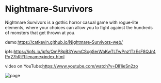 # Nightmare-Survivors
Nightmare Survivors is a gothic horror casual game with rogue-lite elements, where your choices can allow you to fight against the hundreds of monsters that get thrown at you.

demo:https://catkevin.github.io/Nightmare-Survivors-web/

ipfs:https://ipfs.io/ipfs/QmP8pB3YwmCScgSerWaKwTLTwPnz1TzEsF8QJr4Pq27hRi?filename=index.html

video on YouTube:https://www.youtube.com/watch?v=Dll1ieSn2zo

![page](https://storage.googleapis.com/ethglobal-api-production/projects/qn713/images/page.png)
